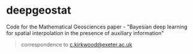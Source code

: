 # deepgeostat
Code for the Mathematical Geosciences paper - "Bayesian deep learning for spatial interpolation in the presence of auxiliary information"

> correspondence to c.kirkwood@exeter.ac.uk

